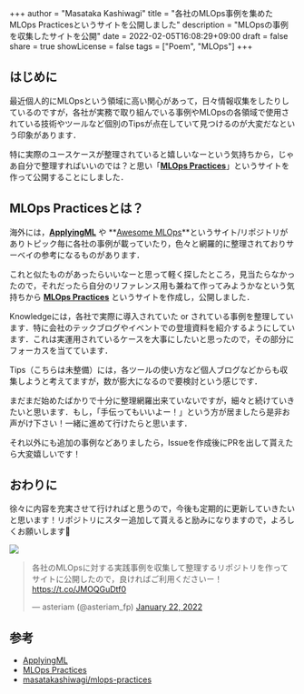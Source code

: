 +++
author = "Masataka Kashiwagi"
title = "各社のMLOps事例を集めたMLOps Practicesというサイトを公開しました"
description = "MLOpsの事例を収集したサイトを公開"
date = 2022-02-05T16:08:29+09:00
draft = false
share = true
showLicense = false
tags = ["Poem", "MLOps"]
+++

## はじめに
最近個人的にMLOpsという領域に高い関心があって，日々情報収集をしたりしているのですが，各社が実務で取り組んでいる事例やMLOpsの各領域で使用されている技術やツールなど個別のTipsが点在していて見つけるのが大変だなという印象があります．

特に実際のユースケースが整理されていると嬉しいなーという気持ちから，じゃあ自分で整理すればいいのでは？と思い「<span class="marker_yellow">**[MLOps Practices](https://masatakashiwagi.github.io/mlops-practices/)**</span>」というサイトを作って公開することにしました．

## MLOps Practicesとは？

海外には，**[ApplyingML](https://applyingml.com/)** や **[Awesome MLOps](https://github.com/visenger/awesome-mlops)**というサイト/リポジトリがありトピック毎に各社の事例が載っていたり，色々と網羅的に整理されておりサーベイの参考になるものがあります．

これと似たものがあったらいいなーと思って軽く探したところ，見当たらなかったので，それだったら自分のリファレンス用も兼ねて作ってみようかなという気持ちから **[MLOps Practices](https://masatakashiwagi.github.io/mlops-practices/)** というサイトを作成し，公開しました．

Knowledgeには，各社で実際に導入されていた or されている事例を整理しています．特に会社のテックブログやイベントでの登壇資料を紹介するようにしています．これは実運用されているケースを大事にしたいと思ったので，その部分にフォーカスを当てています．

Tips（こちらは未整備）には，各ツールの使い方など個人ブログなどからも収集しようと考えてますが，数が膨大になるので要検討という感じです．

まだまだ始めたばかりで十分に整理網羅出来ていないですが，細々と続けていきたいと思います．もし，「手伝ってもいいよー！」という方が居ましたら是非お声がけ下さい！一緒に進めて行けたらと思います．

それ以外にも追加の事例などありましたら，Issueを作成後にPRを出して貰えたら大変嬉しいです！

## おわりに
徐々に内容を充実させて行ければと思うので，今後も定期的に更新していきたいと思います！リポジトリにスター追加して貰えると励みになりますので，よろしくお願いします&#x1f647;

<a href="https://github.com/masatakashiwagi/mlops-practices"><img src="https://gh-card.dev/repos/masatakashiwagi/mlops-practices.svg?fullname="></a>

<blockquote class="twitter-tweet"><p lang="ja" dir="ltr">各社のMLOpsに対する実践事例を収集して整理するリポジトリを作ってサイトに公開したので，良ければご利用くださいー！<a href="https://t.co/JMOQGuDtf0">https://t.co/JMOQGuDtf0</a></p>&mdash; asteriam (@asteriam_fp) <a href="https://twitter.com/asteriam_fp/status/1484892084012449795?ref_src=twsrc%5Etfw">January 22, 2022</a></blockquote> <script async src="https://platform.twitter.com/widgets.js" charset="utf-8"></script>


## 参考
- [ApplyingML](https://applyingml.com/)
- [MLOps Practices](https://masatakashiwagi.github.io/mlops-practices/)
- [masatakashiwagi/mlops-practices](https://github.com/masatakashiwagi/mlops-practices)
